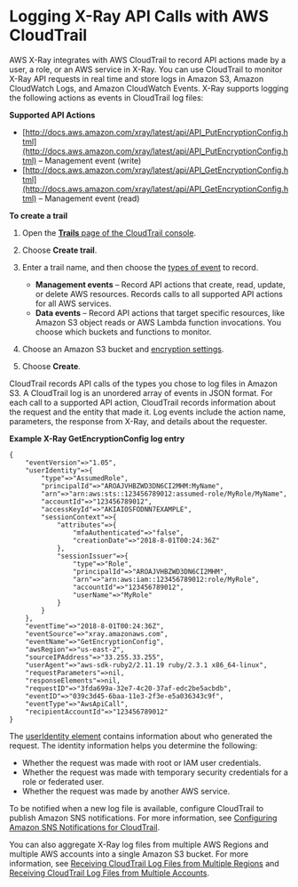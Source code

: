 # Logging X\-Ray API Calls with AWS CloudTrail<a name="xray-api-cloudtrail"></a>

AWS X\-Ray integrates with AWS CloudTrail to record API actions made by a user, a role, or an AWS service in X\-Ray\. You can use CloudTrail to monitor X\-Ray API requests in real time and store logs in Amazon S3, Amazon CloudWatch Logs, and Amazon CloudWatch Events\. X\-Ray supports logging the following actions as events in CloudTrail log files:

**Supported API Actions**
+ [http://docs.aws.amazon.com/xray/latest/api/API_PutEncryptionConfig.html](http://docs.aws.amazon.com/xray/latest/api/API_PutEncryptionConfig.html) – Management event \(write\)
+ [http://docs.aws.amazon.com/xray/latest/api/API_GetEncryptionConfig.html](http://docs.aws.amazon.com/xray/latest/api/API_GetEncryptionConfig.html) – Management event \(read\)

**To create a trail**

1. Open the [**Trails** page of the CloudTrail console](https://console.aws.amazon.com/cloudtrail/home#/configuration)\.

1. Choose **Create trail**\.

1. Enter a trail name, and then choose the [types of event](http://docs.aws.amazon.com/awscloudtrail/latest/userguide/logging-management-and-data-events-with-cloudtrail.html) to record\.
   + **Management events** – Record API actions that create, read, update, or delete AWS resources\. Records calls to all supported API actions for all AWS services\.
   + **Data events** – Record API actions that target specific resources, like Amazon S3 object reads or AWS Lambda function invocations\. You choose which buckets and functions to monitor\.

1. Choose an Amazon S3 bucket and [encryption settings](http://docs.aws.amazon.com/awscloudtrail/latest/userguide/encrypting-cloudtrail-log-files-with-aws-kms.html)\.

1. Choose **Create**\.

CloudTrail records API calls of the types you chose to log files in Amazon S3\. A CloudTrail log is an unordered array of events in JSON format\. For each call to a supported API action, CloudTrail records information about the request and the entity that made it\. Log events include the action name, parameters, the response from X\-Ray, and details about the requester\.

**Example X\-Ray GetEncryptionConfig log entry**  

```
{
    "eventVersion"=>"1.05",
    "userIdentity"=>{
        "type"=>"AssumedRole",
        "principalId"=>"AROAJVHBZWD3DN6CI2MHM:MyName",
        "arn"=>"arn:aws:sts::123456789012:assumed-role/MyRole/MyName",
        "accountId"=>"123456789012",
        "accessKeyId"=>"AKIAIOSFODNN7EXAMPLE",
        "sessionContext"=>{
            "attributes"=>{
                "mfaAuthenticated"=>"false",
                "creationDate"=>"2018-8-01T00:24:36Z"
            },
            "sessionIssuer"=>{
                "type"=>"Role",
                "principalId"=>"AROAJVHBZWD3DN6CI2MHM",
                "arn"=>"arn:aws:iam::123456789012:role/MyRole",
                "accountId"=>"123456789012",
                "userName"=>"MyRole"
            }
        }
    },
    "eventTime"=>"2018-8-01T00:24:36Z",
    "eventSource"=>"xray.amazonaws.com",
    "eventName"=>"GetEncryptionConfig",
    "awsRegion"=>"us-east-2",
    "sourceIPAddress"=>"33.255.33.255",
    "userAgent"=>"aws-sdk-ruby2/2.11.19 ruby/2.3.1 x86_64-linux",
    "requestParameters"=>nil,
    "responseElements"=>nil,
    "requestID"=>"3fda699a-32e7-4c20-37af-edc2be5acbdb",
    "eventID"=>"039c3d45-6baa-11e3-2f3e-e5a036343c9f",
    "eventType"=>"AwsApiCall",
    "recipientAccountId"=>"123456789012"
}
```

The [userIdentity element](http://docs.aws.amazon.com/awscloudtrail/latest/userguide/cloudtrail-event-reference-user-identity.html) contains information about who generated the request\. The identity information helps you determine the following:
+ Whether the request was made with root or IAM user credentials\.
+ Whether the request was made with temporary security credentials for a role or federated user\.
+ Whether the request was made by another AWS service\.

To be notified when a new log file is available, configure CloudTrail to publish Amazon SNS notifications\. For more information, see [Configuring Amazon SNS Notifications for CloudTrail](http://docs.aws.amazon.com/awscloudtrail/latest/userguide/getting_notifications_top_level.html)\.

You can also aggregate X\-Ray log files from multiple AWS Regions and multiple AWS accounts into a single Amazon S3 bucket\. For more information, see [Receiving CloudTrail Log Files from Multiple Regions](http://docs.aws.amazon.com/awscloudtrail/latest/userguide/cloudtrail-receive-logs-from-multiple-accounts.html) and [Receiving CloudTrail Log Files from Multiple Accounts](http://docs.aws.amazon.com/awscloudtrail/latest/userguide/cloudtrail-receive-logs-from-multiple-accounts.html)\.